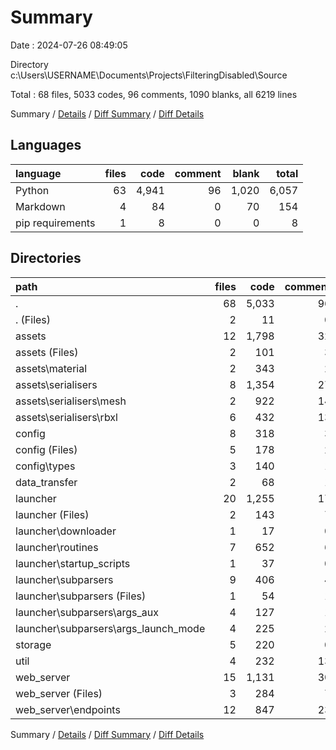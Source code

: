 # Summary

Date : 2024-07-26 08:49:05

Directory c:\\Users\\USERNAME\\Documents\\Projects\\FilteringDisabled\\Source

Total : 68 files,  5033 codes, 96 comments, 1090 blanks, all 6219 lines

Summary / [Details](details.md) / [Diff Summary](diff.md) / [Diff Details](diff-details.md)

## Languages
| language | files | code | comment | blank | total |
| :--- | ---: | ---: | ---: | ---: | ---: |
| Python | 63 | 4,941 | 96 | 1,020 | 6,057 |
| Markdown | 4 | 84 | 0 | 70 | 154 |
| pip requirements | 1 | 8 | 0 | 0 | 8 |

## Directories
| path | files | code | comment | blank | total |
| :--- | ---: | ---: | ---: | ---: | ---: |
| . | 68 | 5,033 | 96 | 1,090 | 6,219 |
| . (Files) | 2 | 11 | 0 | 2 | 13 |
| assets | 12 | 1,798 | 32 | 317 | 2,147 |
| assets (Files) | 2 | 101 | 3 | 25 | 129 |
| assets\\material | 2 | 343 | 2 | 12 | 357 |
| assets\\serialisers | 8 | 1,354 | 27 | 280 | 1,661 |
| assets\\serialisers\\mesh | 2 | 922 | 14 | 200 | 1,136 |
| assets\\serialisers\\rbxl | 6 | 432 | 13 | 80 | 525 |
| config | 8 | 318 | 3 | 79 | 400 |
| config (Files) | 5 | 178 | 2 | 39 | 219 |
| config\\types | 3 | 140 | 1 | 40 | 181 |
| data_transfer | 2 | 68 | 1 | 21 | 90 |
| launcher | 20 | 1,255 | 17 | 323 | 1,595 |
| launcher (Files) | 2 | 143 | 7 | 69 | 219 |
| launcher\\downloader | 1 | 17 | 0 | 5 | 22 |
| launcher\\routines | 7 | 652 | 6 | 152 | 810 |
| launcher\\startup_scripts | 1 | 37 | 0 | 9 | 46 |
| launcher\\subparsers | 9 | 406 | 4 | 88 | 498 |
| launcher\\subparsers (Files) | 1 | 54 | 1 | 18 | 73 |
| launcher\\subparsers\\args_aux | 4 | 127 | 1 | 35 | 163 |
| launcher\\subparsers\\args_launch_mode | 4 | 225 | 2 | 35 | 262 |
| storage | 5 | 220 | 0 | 40 | 260 |
| util | 4 | 232 | 13 | 65 | 310 |
| web_server | 15 | 1,131 | 30 | 243 | 1,404 |
| web_server (Files) | 3 | 284 | 7 | 75 | 366 |
| web_server\\endpoints | 12 | 847 | 23 | 168 | 1,038 |

Summary / [Details](details.md) / [Diff Summary](diff.md) / [Diff Details](diff-details.md)